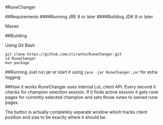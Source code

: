 #RuneChanger

##Requirements
####Running
JRE 8 or later
####Building
JDK 8 or later

Maven

##Building

Using Git Bash
```
git clone https://github.com/stirante/RuneChanger.git
cd RuneChanger
mvn package
```

##Running
Just run jar or start it using ``java -jar RuneChanger.jar`` for extra logging

##How it works
RuneChanger uses internal LoL client API. Every second it checks for champion selection session. 
If it finds active session it gets rune pages for currently selected champion and sets those runes to owned rune pages.

The button is actually completely separate window which tracks client position and size to be exactly where it should be.